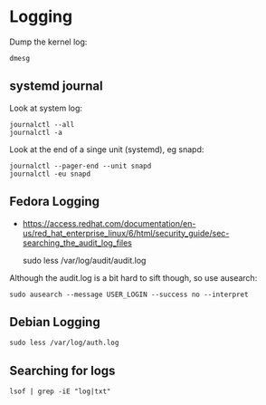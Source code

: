 # Logging
Dump the kernel log:

    dmesg

## systemd journal
Look at system log:

    journalctl --all
    journalctl -a

Look at the end of a singe unit (systemd), eg snapd:

    journalctl --pager-end --unit snapd
    journalctl -eu snapd

## Fedora Logging
- https://access.redhat.com/documentation/en-us/red_hat_enterprise_linux/6/html/security_guide/sec-searching_the_audit_log_files

    sudo less /var/log/audit/audit.log

Although the audit.log is a bit hard to sift though, so use ausearch:

    sudo ausearch --message USER_LOGIN --success no --interpret

## Debian Logging

    sudo less /var/log/auth.log

## Searching for logs

    lsof | grep -iE "log|txt"

